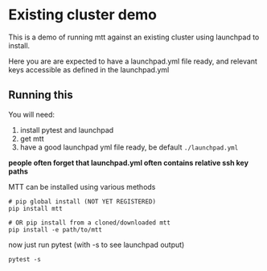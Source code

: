 # Existing cluster demo

This is a demo of running mtt against an existing cluster using launchpad to
install.

Here you are are expected to have a launchpad.yml file ready, and relevant keys
accessible as defined in the launchpad.yml

## Running this

You will need:

1. install pytest and launchpad
2. get mtt
3. have a good launchpad yml file ready, be default `./launchpad.yml`

**people often forget that launchpad.yml often contains relative ssh key paths**

MTT can be installed using various methods
```
# pip global install (NOT YET REGISTERED)
pip install mtt

# OR pip install from a cloned/downloaded mtt
pip install -e path/to/mtt
```

now just run pytest (with -s to see launchpad output)

```
pytest -s
```
